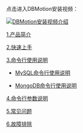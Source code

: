 
点击进入DBMotion安装视频：

[![DBMotion安装视频介绍](https://img.youtube.com/vi/8gTcgK_oNG4/0.jpg)](https://www.youtube.com/watch?v=8gTcgK_oNG4)

[1.产品简介](https://github.com/squids-io/dts-doc/wiki/1.%E4%BA%A7%E5%93%81%E7%AE%80%E4%BB%8B)

[2.快速上手](https://github.com/squids-io/dts-doc/wiki/2.%E5%BF%AB%E9%80%9F%E4%B8%8A%E6%89%8B)

[3.命令行使用说明](https://github.com/squids-io/dts-doc/wiki/3.%E5%91%BD%E4%BB%A4%E8%A1%8C%E4%BD%BF%E7%94%A8%E6%96%B9%E5%BC%8F%E8%AF%B4%E6%98%8E)

- [MySQL命令行使用说明](https://github.com/squids-io/dts-doc/wiki/3.%E5%91%BD%E4%BB%A4%E8%A1%8C%E4%BD%BF%E7%94%A8%E6%96%B9%E5%BC%8F%E8%AF%B4%E6%98%8E#mysql%E5%91%BD%E4%BB%A4%E8%A1%8C%E4%BD%BF%E7%94%A8%E6%96%B9%E5%BC%8F%E8%AF%B4%E6%98%8E)

- [MongoDB命令行使用说明](https://github.com/squids-io/dts-doc/wiki/3.%E5%91%BD%E4%BB%A4%E8%A1%8C%E4%BD%BF%E7%94%A8%E6%96%B9%E5%BC%8F%E8%AF%B4%E6%98%8E#mongodb%E5%91%BD%E4%BB%A4%E8%A1%8C%E4%BD%BF%E7%94%A8%E6%96%B9%E5%BC%8F%E8%AF%B4%E6%98%8E)

[4.命令行参数说明](https://github.com/squids-io/dts-doc/wiki/4.%E5%91%BD%E4%BB%A4%E8%A1%8C%E5%8F%82%E6%95%B0%E8%AF%B4%E6%98%8E)

[5.常见问题](https://github.com/squids-io/dts-doc/wiki/5.%E5%B8%B8%E8%A7%81%E9%97%AE%E9%A2%98)

[6.故障排除](https://github.com/squids-io/dts-doc/wiki/6.%E6%95%85%E9%9A%9C%E6%8E%92%E9%99%A4)



